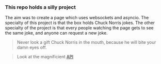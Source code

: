 ### This repo holds a silly project
The aim was to create a page which uses websockets and asyncio.
The specialty of this project is that the box holds Chuck Norris jokes.
The other specialty of the project is that every people watching the page gets to see the same joke, and anyone can request a new joke.

> Never look a gift Chuck Norris in the mouth, because he will bite your damn eyes off.

> Look at the magnificient [API](http://www.icndb.com/)